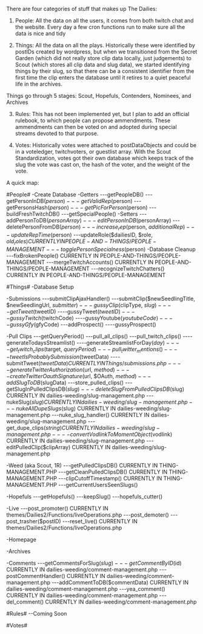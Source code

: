 There are four categories of stuff that makes up The Dailies:
1. People: All the data on all the users, it comes from both twitch chat and the website. Every day a few cron functions run to make sure all the data is nice and tidy

2. Things: All the data on all the plays. Historically these were identified by postIDs created by wordpress, but when we transitioned from the Secret Garden (which did not really store clip data locally, just judgements) to Scout (which stores all clip data and slug data), we started identifying things by their slug, so that there can be a consistent identifier from the first time the clip enters the database until it retires to a quiet peaceful life in the archives. 

Things go through 5 stages: Scout, Hopefuls, Contenders, Nominees, and Archives


3. Rules: This has not been implemented yet, but I plan to add an official rulebook, to which people can propose ammendments. These ammendments can then be voted on and adopted during special streams devoted to that purpose.

4. Votes: Historically votes were attached to postDataObjects and could be in a voteledger, twitchvoters, or guestlist array. With the Scout Standardization, votes got their own database which keeps track of the slug the vote was cast on, the hash of the voter, and the weight of the vote.  


A quick map:

#People#
-Create Database
-Getters
---getPeopleDB()
---getPersonInDB($person)
---getValidRep($person)
---getPersonsHash($person)
---getPicForPerson($person)
---buildFreshTwitchDB()
---getSpecialPeople()
-Setters
---addPersonToDB($personArray)
---editPersonInDB($personArray)
---deletePersonFromDB($person)
---increase_rep($person, $additionalRep)
---updateRepTime($person)
---updateRole($dailiesID, $role, $old_roles)   CURRENTLY IN PEOPLE-AND-THINGS/PEOPLE-MANAGEMENT
---togglePersonSpecialness($person)
-Database Cleanup
---fixBrokenPeople()   CURRENTLY IN PEOPLE-AND-THINGS/PEOPLE-MANAGEMENT
---mergeTwitchAccounts()   CURRENTLY IN PEOPLE-AND-THINGS/PEOPLE-MANAGEMENT
---recognizeTwitchChatters()   CURRENTLY IN PEOPLE-AND-THINGS/PEOPLE-MANAGEMENT

#Things#
-Database Setup

-Submissions
---submitClipAjaxHandler()
---submitClip($newSeedlingTitle, $newSeedlingUrl, $submitter)
---gussyClip($clipType, $slug)
----getTweet($tweetID)
----gussyTweet($tweetID)
----gussyTwitch($twitchCode)
----gussyYoutube($youtubeCode)
----gussyGfy($gfyCode)
---addProspect()
----gussyProspect()

-Pull Clips
---getQueryPeriod()
---pull_all_clips()
---pull_twitch_clips()
----generateTodaysStreamlist()
----generateStreamlistForDay($day)
----get_twitch_clips($target, $queryPeriod)
---pull_twitter_mentions()
----tweetIsProbablySubmission($tweetData)
----submitTweet($tweetData)   CURRENTLY IN Things/submissions.php
----generateTwitterAuthorization($url, $method)
----createTwitterOauthSignature($url, $OAuth, $method)
---addSlugToDB($slugData)
---store_pulled_clips()
---getSlugInPulledClipsDB($slug)
---deleteSlugFromPulledClipsDB($slug)   CURRENTLY IN dailies-weeding/slug-management.php
---nukeSlug($slug)   CURRENTLY IN dailies-weeding/slug-management.php
---nukeAllDupeSlugs($slug)   CURRENTLY IN dailies-weeding/slug-management.php
---nuke_slug_handler()   CURRENTLY IN dailies-weeding/slug-management.php
---get_dupe_clips($string)   CURRENTLY IN dailies-weeding/slug-management.php
----convertVodlinkToMomentObject($vodlink)   CURRENTLY IN dailies-weeding/slug-management.php
---editPulledClip($clipArray)   CURRENTLY IN dailies-weeding/slug-management.php

-Weed (aka Scout, 1R)
---getPulledClipsDB()   CURRENTLY IN THING-MANAGEMENT.PHP
---getCleanPulledClipsDB()   CURRENTLY IN THING-MANAGEMENT.PHP
---clipCutoffTimestamp()   CURRENTLY IN THING-MANAGEMENT.PHP
---getCurrentUsersSeenSlugs()


-Hopefuls
---getHopefuls()
---keepSlug()
---hopefuls_cutter()

-Live
---post_promoter()   CURRENTLY IN themes/Dailies2/Functions/liveOperations.php
---post_demoter()
---post_trasher($postID)
---reset_live()   CURRENTLY IN themes/Dailies2/Functions/liveOperations.php

-Homepage

-Archives

-Comments
---getCommentsForSlug($slug)
---getCommentByID($id)   CURRENTLY IN dailies-weeding/comment-management.php
---postCommentHandler()   CURRENTLY IN dailies-weeding/comment-management.php
---addCommentToDB($commentData)   CURRENTLY IN dailies-weeding/comment-management.php
---yea_comment()   CURRENTLY IN dailies-weeding/comment-management.php
---del_comment()   CURRENTLY IN dailies-weeding/comment-management.php

#Rules#
--Coming Soon

#Votes#